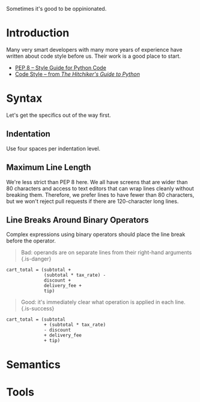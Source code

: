 <!-- TITLE: Python Style -->

Sometimes it's good to be oppinionated.
# Introduction
Many very smart developers with many more years of experience have written about code style before us. Their work is a good place to start.

- [PEP 8 – Style Guide for Python Code][pep8]
- [Code Style – from *The Hitchiker's Guide to Python*][hhgp]

# Syntax
Let's get the specifics out of the way first.

## Indentation
Use four spaces per indentation level.

## Maximum Line Length
We're less strict than PEP 8 here. We all have screens that are wider than 80 characters and access to text editors that can wrap lines cleanly without breaking them. Therefore, we prefer lines to have fewer than 80 characters, but we won't reject pull requests if there are 120-character long lines.

## Line Breaks Around Binary Operators
Complex expressions using binary operators should place the line break before the operator.

> Bad: operands are on separate lines from their right-hand arguments
{.is-danger}

```
cart_total = (subtotal +
              (subtotal * tax_rate) -
              discount +
              delivery_fee +
              tip)
```

> Good: it's immediately clear what operation is applied in each line.
{.is-success}

```
cart_total = (subtotal
              + (subtotal * tax_rate)
              - discount
              + delivery_fee
              + tip)
```

[pep8]: https://www.python.org/dev/peps/pep-0008/
[hhgp]: http://docs.python-guide.org/en/latest/writing/style/

# Semantics

# Tools